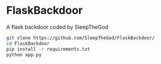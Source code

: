 # FlaskBackdoor
A flask backdoor coded by SleepTheGod

```bash
git clone https://github.com/SleepTheGod/FlaskBackdoor/
cd FlaskBackdoor
pip install -r requirements.txt
python app.py
```
